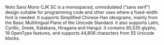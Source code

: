 Noto Sans Mono CJK SC is a monospaced, unmodulated (“sans serif”) design suitable for programming code and other uses where a fixed-width font is needed. It supports Simplified Chinese Han ideograms, mainly from the Basic Multilingual Plane of the Unicode Standard. It also supports Latin, Cyrillic, Greek, Katakana, Hiragana and Hangul. It contains 65,535 glyphs, 19 OpenType features, and supports 44,806 characters from 55 Unicode blocks.